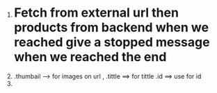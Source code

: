 1. # Fetch from external url then products from backend when we reached give a stopped message when we reached the end
2. .thumbail --> for images on url , .tittle ==> for tittle .id ==> use for id
3.
